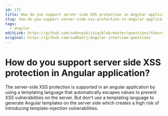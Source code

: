 ```yaml
---
id: 171
title: How do you support server side XSS protection in Angular application?
slug: how-do-you-support-server-side-xss-protection-in-angular-application
tags:
  - angular
editLink: https://github.com/sakhnyuk/jsiq/blob/master/questions/theory/angular/171.md
original: https://github.com/sudheerj/angular-interview-questions
---
```


# How do you support server side XSS protection in Angular application?

The server-side XSS protection is supported in an angular application by using a templating language that automatically escapes values to prevent XSS vulnerabilities on the server. But don't use a templating language to generate Angular templates on the server side which creates a high risk of introducing template-injection vulnerabilities.